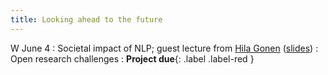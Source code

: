 ```yaml
---
title: Looking ahead to the future
---
```


W June 4
: Societal impact of NLP; guest lecture from [Hila Gonen](https://gonenhila.github.io/) ([slides](https://drive.google.com/file/d/10EzlUqPPArywPYqIhPiOVDLfEf9jNLKv/view?usp=sharing))
: Open research challenges
  : **Project due**{: .label .label-red }
